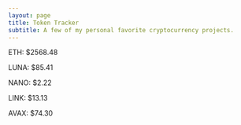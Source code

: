 ```yaml
---
layout: page
title: Token Tracker
subtitle: A few of my personal favorite cryptocurrency projects.
---
```


<!--BEGINCRYPTOINPUT-->
ETH: $2568.48

LUNA: $85.41

NANO: $2.22

LINK: $13.13

AVAX: $74.30

<!--ENDCRYPTOINPUT-->
